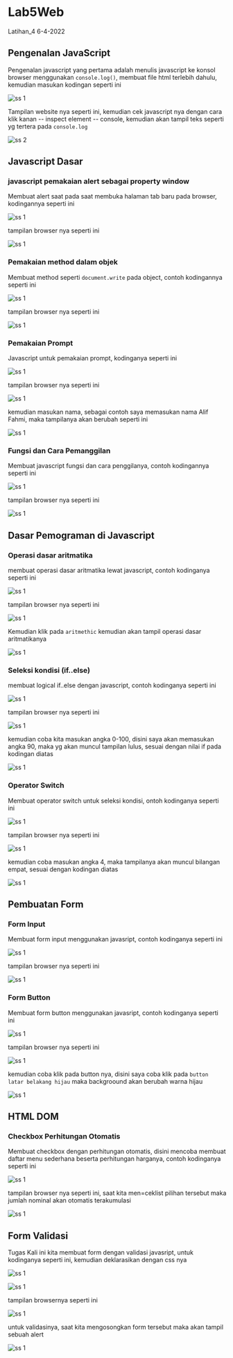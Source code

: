 # Lab5Web
Latihan_4 6-4-2022

## Pengenalan JavaScript
Pengenalan javascript yang pertama adalah menulis javascript ke konsol browser menggunakan `console.log()`, membuat file html terlebih dahulu, kemudian masukan kodingan seperti ini

![ss 1](img/ss1-1.PNG)

Tampilan website nya seperti ini, kemudian cek javascript nya dengan cara klik kanan -- inspect element -- console, kemudian akan tampil teks seperti yg tertera pada `console.log`

![ss 2](img/ss1-2.PNG)

## Javascript Dasar

### javascript pemakaian alert sebagai property window
Membuat alert saat pada saat membuka halaman tab baru pada browser, kodingannya seperti ini

![ss 1](img/ss2-1.PNG)

tampilan browser nya seperti ini

![ss 1](img/ss2-2.PNG)

### Pemakaian method dalam objek
Membuat method seperti `document.write` pada object, contoh kodingannya seperti ini

![ss 1](img/ss3-1.PNG)

tampilan browser nya seperti ini

![ss 1](img/ss3-2.PNG)

### Pemakaian Prompt
Javascript untuk pemakaian prompt, kodinganya seperti ini

![ss 1](img/ss4-1.PNG)

tampilan browser nya seperti ini

![ss 1](img/ss4-2.PNG)

kemudian masukan nama, sebagai contoh saya memasukan nama Alif Fahmi, maka tampilanya akan berubah seperti ini

![ss 1](img/ss4-3.PNG)

### Fungsi dan Cara Pemanggilan
Membuat javascript fungsi dan cara penggilanya, contoh kodingannya seperti ini

![ss 1](img/ss5-1.PNG)

tampilan browser nya seperti ini

![ss 1](img/ss5-2.PNG)

## Dasar Pemograman di Javascript

### Operasi dasar aritmatika
membuat operasi dasar aritmatika lewat javascript, contoh kodinganya seperti ini

![ss 1](img/ss6-1.PNG)

tampilan browser nya seperti ini

![ss 1](img/ss6-2.PNG)

Kemudian klik pada `aritmethic` kemudian akan tampil operasi dasar aritmatikanya

![ss 1](img/ss6-3.PNG)

### Seleksi kondisi (if..else)
membuat logical if..else dengan javascript, contoh kodinganya seperti ini

![ss 1](img/ss7-1.PNG)

tampilan browser nya seperti ini

![ss 1](img/ss7-2.PNG)

kemudian coba kita masukan angka 0-100, disini saya akan memasukan angka 90, maka yg akan muncul tampilan lulus, sesuai dengan nilai if pada kodingan diatas

![ss 1](img/ss7-3.PNG)

### Operator Switch
Membuat operator switch untuk seleksi kondisi, ontoh kodinganya seperti ini

![ss 1](img/ss8-1.PNG)

tampilan browser nya seperti ini

![ss 1](img/ss8-2.PNG)

kemudian coba masukan angka 4, maka tampilanya akan muncul bilangan empat, sesuai dengan kodingan diatas

![ss 1](img/ss8-3.PNG)

## Pembuatan Form

### Form Input
Membuat form input menggunakan javasript, contoh kodinganya seperti ini

![ss 1](img/ss9-1.PNG)

tampilan browser nya seperti ini

![ss 1](img/ss9-2.PNG)

### Form Button
Membuat form button menggunakan javasript, contoh kodinganya seperti ini

![ss 1](img/ss10-1.PNG)

tampilan browser nya seperti ini

![ss 1](img/ss10-2.PNG)

kemudian coba klik pada button nya, disini saya coba klik pada `button latar belakang hijau` maka backgroound akan berubah warna hijau

![ss 1](img/ss10-3.PNG)

## HTML DOM

### Checkbox Perhitungan Otomatis
Membuat checkbox dengan perhitungan otomatis, disini mencoba membuat daftar menu sederhana beserta perhitungan harganya, contoh kodinganya seperti ini

![ss 1](img/ss11-1.PNG)

tampilan browser nya seperti ini, saat kita men=ceklist pilihan tersebut maka jumlah nominal akan otomatis terakumulasi

![ss 1](img/ss11-2.PNG)

## Form Validasi
Tugas Kali ini kita membuat form dengan validasi javasript, untuk kodinganya seperti ini, kemudian deklarasikan dengan css nya

![ss 1](img/ss12-1.PNG)

![ss 1](img/ss12-2.PNG)

tampilan browsernya seperti ini

![ss 1](img/ss12-3.PNG)

untuk validasinya, saat kita mengosongkan form tersebut maka akan tampil sebuah alert

![ss 1](img/ss12-4.PNG)